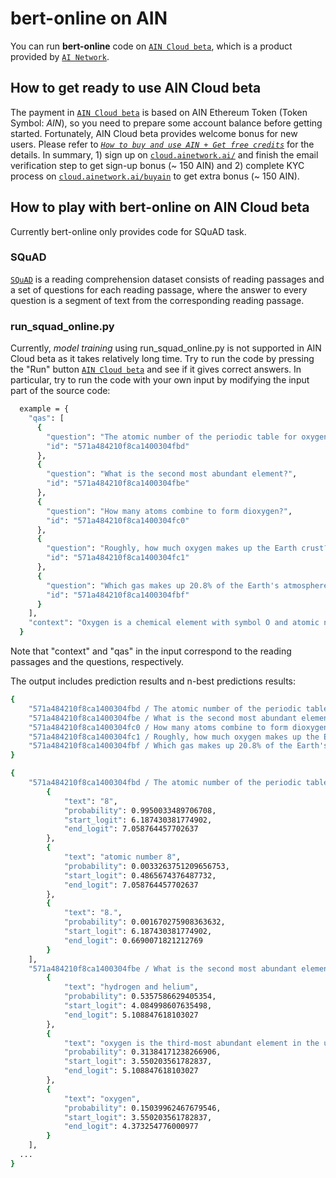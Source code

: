 # bert-online on AIN

You can run **bert-online** code on [`AIN Cloud beta`](https://cloud.ainetwork.ai/), which is a product provided by [`AI Network`](https://ainetwork.ai/).

## How to get ready to use AIN Cloud beta

The payment in [`AIN Cloud beta`](https://cloud.ainetwork.ai/) is based on AIN Ethereum Token (Token Symbol: *AIN*), so you need to prepare some account balance before getting started.
Fortunately, AIN Cloud beta provides welcome bonus for new users. Please refer to *[`How to buy and use AIN + Get free credits`](https://medium.com/ai-network/aincloudbeta-3-buyain-c03d727fe5ee)* for the details.
In summary, 1) sign up on [`cloud.ainetwork.ai/`](https://cloud.ainetwork.ai/) and finish the email verification step to get sign-up bonus (~ 150 AIN) and 2) complete KYC process on [`cloud.ainetwork.ai/buyain`](https://cloud.ainetwork.ai/buyain) to get extra bonus (~ 150 AIN).

## How to play with bert-online on AIN Cloud beta

Currently bert-online only provides code for SQuAD task. 

### SQuAD

[`SQuAD`](https://rajpurkar.github.io/SQuAD-explorer/) is a reading comprehension dataset consists of reading passages and a set of questions for each reading passage, where the answer to every question is a segment of text from the corresponding reading passage.

### run_squad_online.py

Currently, *model training* using run_squad_online.py is not supported in AIN Cloud beta as it takes relatively long time.
Try to run the code by pressing the "Run" button [`AIN Cloud beta`](https://cloud.ainetwork.ai/)
and see if it gives correct answers.
In particular, try to run the code with your own input by modifying the input part of the source code:

```bash
  example = {
    "qas": [
      {
        "question": "The atomic number of the periodic table for oxygen?",
        "id": "571a484210f8ca1400304fbd"
      },
      {
        "question": "What is the second most abundant element?",
        "id": "571a484210f8ca1400304fbe"
      },
      {
        "question": "How many atoms combine to form dioxygen?",
        "id": "571a484210f8ca1400304fc0"
      },
      {
        "question": "Roughly, how much oxygen makes up the Earth crust?",
        "id": "571a484210f8ca1400304fc1"
      },
      {
        "question": "Which gas makes up 20.8% of the Earth's atmosphere?",
        "id": "571a484210f8ca1400304fbf"
      }
    ],
    "context": "Oxygen is a chemical element with symbol O and atomic number 8. It is a member of the chalcogen group on the periodic table and is a highly reactive nonmetal and oxidizing agent that readily forms compounds (notably oxides) with most elements. By mass, oxygen is the third-most abundant element in the universe, after hydrogen and helium. At standard temperature and pressure, two atoms of the element bind to form dioxygen, a colorless and odorless diatomic gas with the formula O\n2. Diatomic oxygen gas constitutes 20.8% of the Earth's atmosphere. However, monitoring of atmospheric oxygen levels show a global downward trend, because of fossil-fuel burning. Oxygen is the most abundant element by mass in the Earth's crust as part of oxide compounds such as silicon dioxide, making up almost half of the crust's mass."
  }
```

Note that "context" and "qas" in the input correspond to the reading passages and the questions, respectively.

The output includes prediction results and n-best predictions results:

```bash
{
    "571a484210f8ca1400304fbd / The atomic number of the periodic table for oxygen?": "8", 
    "571a484210f8ca1400304fbe / What is the second most abundant element?": "hydrogen and helium", 
    "571a484210f8ca1400304fc0 / How many atoms combine to form dioxygen?": "two atoms", 
    "571a484210f8ca1400304fc1 / Roughly, how much oxygen makes up the Earth crust?": "almost half", 
    "571a484210f8ca1400304fbf / Which gas makes up 20.8% of the Earth's atmosphere?": "Diatomic oxygen gas"
}

{
    "571a484210f8ca1400304fbd / The atomic number of the periodic table for oxygen?": [
        {
            "text": "8", 
            "probability": 0.9950033489706708, 
            "start_logit": 6.187430381774902, 
            "end_logit": 7.058764457702637
        }, 
        {
            "text": "atomic number 8", 
            "probability": 0.0033263751209656753, 
            "start_logit": 0.4865674376487732, 
            "end_logit": 7.058764457702637
        }, 
        {
            "text": "8.", 
            "probability": 0.001670275908363632, 
            "start_logit": 6.187430381774902, 
            "end_logit": 0.6690071821212769
        }
    ], 
    "571a484210f8ca1400304fbe / What is the second most abundant element?": [
        {
            "text": "hydrogen and helium", 
            "probability": 0.5357586629405354, 
            "start_logit": 4.084998607635498, 
            "end_logit": 5.108847618103027
        }, 
        {
            "text": "oxygen is the third-most abundant element in the universe, after hydrogen and helium", 
            "probability": 0.31384171238266906, 
            "start_logit": 3.550203561782837, 
            "end_logit": 5.108847618103027
        }, 
        {
            "text": "oxygen", 
            "probability": 0.15039962467679546, 
            "start_logit": 3.550203561782837, 
            "end_logit": 4.373254776000977
        }
    ], 
  ...
}
```

